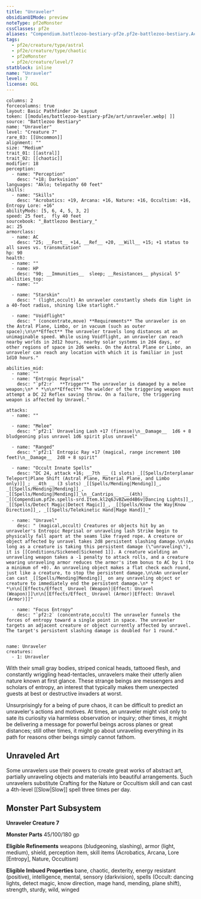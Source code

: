 ```yaml
---
title: "Unraveler"
obsidianUIMode: preview
noteType: pf2eMonster
cssClasses: pf2e
aliases: "Compendium.battlezoo-bestiary-pf2e.pf2e-battlezoo-bestiary.Actor.1ZdgJWCnraWoNewl" 
tags:
  - pf2e/creature/type/astral
  - pf2e/creature/type/chaotic
  - pf2eMonster
  - pf2e/creature/level/7
statblock: inline
name: "Unraveler"
level: 7
license: OGL
---
```


```statblock
columns: 2
forcecolumns: true
layout: Basic Pathfinder 2e Layout
token: [[modules/battlezoo-bestiary-pf2e/art/unraveler.webp| ]]
source: "Battlezoo Bestiary"
name: "Unraveler"
level: "Creature 7"
rare_03: [[Uncommon]]
alignment: ""
size: "Medium"
trait_01: [[astral]]
trait_02: [[chaotic]]
modifier: 18
perception:
  - name: "Perception"
    desc: "+18; Darkvision"
languages: "Aklo; telepathy 60 feet"
skills:
  - name: "Skills"
    desc: "Acrobatics: +19, Arcana: +16, Nature: +16, Occultism: +16, Entropy Lore: +16"
abilityMods: [5, 6, 4, 5, 3, 2]
speed: 25 feet,  fly 40 feet
sourcebook: "_Battlezoo Bestiary_"
ac: 25
armorclass:
  - name: AC
    desc: "25; __Fort__ +14, __Ref__ +20, __Will__ +15; +1 status to all saves vs. transmutation"
hp: 90
health:
  - name: ""
  - name: HP
    desc: "90; __Immunities__  sleep; __Resistances__ physical 5"
abilities_top:
  - name: ""

  - name: "Starskin"
    desc: " (light,occult) An unraveler constantly sheds dim light in a 40-foot radius, shining like starlight."

  - name: "Voidflight"
    desc: " (concentrate,move) **Requirements** The unraveler is on the Astral Plane, Limbo, or in vacuum (such as outer space);\n\n**Effect** The unraveler travels long distances at an unimaginable speed. While using Voidflight, an unraveler can reach nearby worlds in 2d12 hours, nearby solar systems in 2d4 days, or other regions of space in 2d6 weeks. On the Astral Plane or Limbo, an unraveler can reach any location with which it is familiar in just 1d10 hours."

abilities_mid:
  - name: ""
  - name: "Entropic Reprisal"
    desc: "`pf2:r`  **Trigger** The unraveler is damaged by a melee weapon;\n* * *\n\n**Effect** The wielder of the triggering weapon must attempt a DC 22 Reflex saving throw. On a failure, the triggering weapon is affected by Unravel."

attacks:
  - name: ""

  - name: "Melee"
    desc: "`pf2:1` Unraveling Lash +17 (finesse)\n__Damage__  1d6 + 8 bludgeoning plus unravel 1d6 spirit plus unravel"

  - name: "Ranged"
    desc: "`pf2:1` Entropic Ray +17 (magical, range increment 100 feet)\n__Damage__  2d8 + 8 spirit"

  - name: "Occult Innate Spells"
    desc: "DC 24, attack +16; __7th __ (1 slots) _[[Spells/Interplanar Teleport|Plane Shift (Astral Plane, Material Plane, and Limbo only)]]_; __4th __ (3 slots) _[[Spells/Mending|Mending]]_, _[[Spells/Mending|Mending]]_, _[[Spells/Mending|Mending]]_\n__Cantrips__  __(4th)__ _[[Compendium.pf2e.spells-srd.Item.kl2q6JvBZwed4B6v|Dancing Lights]]_, _[[Spells/Detect Magic|Detect Magic]]_, _[[Spells/Know the Way|Know Direction]]_, _[[Spells/Telekinetic Hand|Mage Hand]]_"

  - name: "Unravel"
    desc: " (magical,occult) Creatures or objects hit by an unraveler's Entropic Reprisal or unraveling lash Strike begin to physically fall apart at the seams like frayed rope. A creature or object affected by unravel takes 2d8 persistent slashing damage.\n\nAs long as a creature is taking this persistent damage (\"unraveling\"), it is [[Conditions/Sickened|Sickened 1]]. A creature wielding an unraveling weapon takes a -1 penalty to attack rolls, and a creature wearing unraveling armor reduces the armor's item bonus to AC by 1 (to a minimum of +0). An unraveling object makes a flat check each round, just like a creature, to stop the persistent damage.\n\nAn unraveler can cast _[[Spells/Mending|Mending]]_ on any unraveling object or creature to immediately end the persistent damage.\n* * *\n\n[[Effects/Effect_ Unravel (Weapon)|Effect: Unravel (Weapon)]]\n\n[[Effects/Effect_ Unravel (Armor)|Effect: Unravel (Armor)]]"

  - name: "Focus Entropy"
    desc: "`pf2:2` (concentrate,occult) The unraveler funnels the forces of entropy toward a single point in space. The unraveler targets an adjacent creature or object currently affected by unravel. The target's persistent slashing damage is doubled for 1 round."
 
```

```encounter-table
name: Unraveler
creatures:
  - 1: Unraveler
```



With their small gray bodies, striped conical heads, tattooed flesh, and constantly wriggling head-tentacles, unravelers make their utterly alien nature known at first glance. These strange beings are messengers and scholars of entropy, an interest that typically makes them unexpected guests at best or destructive invaders at worst.

Unsurprisingly for a being of pure chaos, it can be difficult to predict an unraveler's actions and motives. At times, an unraveler might visit only to sate its curiosity via harmless observation or inquiry; other times, it might be delivering a message for powerful beings across planes or great distances; still other times, it might go about unraveling everything in its path for reasons other beings simply cannot fathom.

## Unraveled Art

Some unravelers use their powers to create great works of abstract art, partially unraveling objects and materials into beautiful arrangements. Such unravelers substitute Crafting for the Nature or Occultism skill and can cast a 4th-level [[Slow|Slow]] spell three times per day.

## Monster Part Subsystem

**Unraveler Creature 7**

**Monster Parts** 45/100/180 gp

**Eligible Refinements** weapons (bludgeoning, slashing), armor (light, medium), shield, perception item, skill items (Acrobatics, Arcana, Lore \[Entropy\], Nature, Occultism)

**Eligible Imbued Properties** bane, chaotic, dexterity, energy resistant (positive), intelligence, mental, sensory (darkvision), spells (Occult: dancing lights, detect magic, know direction, mage hand, mending, plane shift), strength, sturdy, wild, winged
